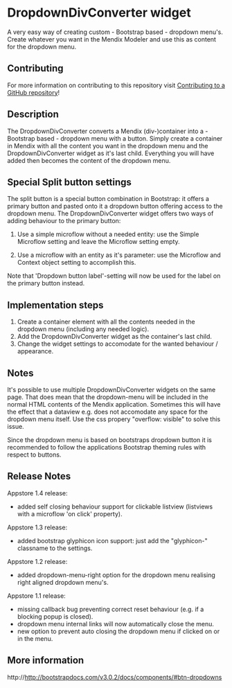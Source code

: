 # DropdownDivConverter widget

A very easy way of creating custom - Bootstrap based - dropdown menu's. Create whatever you want in the Mendix Modeler and use this as content for the dropdown menu.

## Contributing

For more information on contributing to this repository visit [Contributing to a GitHub repository](https://world.mendix.com/display/howto50/Contributing+to+a+GitHub+repository)!

## Description

The DropdownDivConverter converts a Mendix (div-)container into a - Bootstrap based - dropdown menu with a button. Simply create a container in Mendix with all the content you want in the dropdown menu and the DropdownDivConverter widget as it's last child. Everything you will have added then becomes the content of the dropdown menu.

## Special Split button settings

The split button is a special button combination in Bootstrap: it offers a primary button and pasted onto it a dropdown button offering access to the dropdown menu.
The DropdownDivConverter widget offers two ways of adding behaviour to the primary button:

1. Use a simple microflow without a needed entity: use the Simple Microflow setting and leave the Microflow setting empty.

2. Use a microflow with an entity as it's parameter: use the Microflow and Context object setting to accomplish this.


Note that 'Dropdown button label'-setting will now be used for the label on the primary button instead.

## Implementation steps

1. Create a container element with all the contents needed in the dropdown menu (including any needed logic).
2. Add the DropdownDivConverter widget as the container's last child.
3. Change the widget settings to accomodate for the wanted behaviour / appearance.

## Notes
It's possible to use multiple DropdownDivConverter widgets on the same page. That does mean that the dropdown-menu will be included in the normal HTML contents of the Mendix application. Sometimes this will have the effect that a dataview e.g. does not accomodate any space for the dropdown menu itself. Use the css propery "overflow: visible" to solve this issue.

Since the dropdown menu is based on bootstraps dropdown button it is recommended to follow the applications Bootstrap theming rules with respect to buttons.

## Release Notes
Appstore 1.4 release:
- added self closing behaviour support for clickable listview (listviews with a microflow 'on click' property).

Appstore 1.3 release:
- added bootstrap glyphicon icon support: just add the "glyphicon-" classname to the settings.

Appstore 1.2 release:
- added dropdown-menu-right option for the dropdown menu realising right aligned dropdown menu's.

Appstore 1.1 release:
- missing callback bug preventing correct reset behaviour (e.g. if a blocking popup is closed).
- dropdown menu internal links will now automatically close the menu.
- new option to prevent auto closing the dropdown menu if clicked on or in the menu.

## More information
http://http://bootstrapdocs.com/v3.0.2/docs/components/#btn-dropdowns
